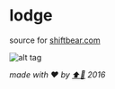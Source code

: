 # lodge

source for [shiftbear.com](http://shiftbear.com)

![alt tag](https://raw.githubusercontent.com/shiftbear/cave/master/export/badge--green--scaled.png)

_made with :heart: by [:arrow_up::bear:](http://shiftbear.com) 2016_
